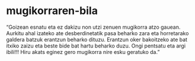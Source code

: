 # mugikorraren-bila
“Goizean esnatu eta ez dakizu non utzi zenuen mugikorra atzo gauean. Aurkitu ahal izateko ate desberdinetatik pasa beharko zara eta horretarako galdera batzuk erantzun beharko dituzu. Erantzun oker bakoitzeko ate bat itxiko zaizu eta beste bide bat hartu beharko duzu. Ongi pentsatu eta argi ibili!!! Hiru akats eginez gero mugikorra nire esku geratuko da.”
